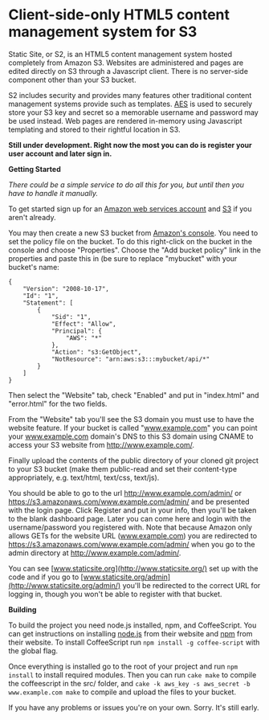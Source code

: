 Client-side-only HTML5 content management system for S3
===

Static Site, or S2, is an HTML5 content management system hosted completely from Amazon S3.
Websites are administered and pages are edited directly on S3 through a Javascript client.
There is no server-side component other than your S3 bucket.

S2 includes security and provides many features other traditional content management systems provide such as templates.
[AES](http://en.wikipedia.org/wiki/Advanced_Encryption_Standard) is used to securely store your S3 key and secret so
a memorable username and password may be used instead. Web pages are rendered in-memory using Javascript templating and
stored to their rightful location in S3.

**Still under development. Right now the most you can do is register your user account and later sign in.**

**Getting Started**

_There could be a simple service to do all this for you, but until then you have to handle it manually._

To get started sign up for an [Amazon web services account](http://aws.amazon.com/) and [S3](http://aws.amazon.com/s3/)
if you aren't already.

You may then create a new S3 bucket from [Amazon's console](http://aws.amazon.com/console/). You need to set the policy
file on the bucket. To do this right-click on the bucket in the console and choose "Properties". Choose the "Add bucket
policy" link in the properties and paste this in (be sure to replace "mybucket" with your bucket's name:

	{
		"Version": "2008-10-17",
		"Id": "1",
		"Statement": [
			{
				"Sid": "1",
				"Effect": "Allow",
				"Principal": {
					"AWS": "*"
				},
				"Action": "s3:GetObject",
				"NotResource": "arn:aws:s3:::mybucket/api/*"
			}
		]
	}

Then select the "Website" tab, check "Enabled" and put in "index.html" and "error.html" for the two fields.

From the "Website" tab you'll see the S3 domain you must use to have the website feature. If your bucket is called
"www.example.com" you can point your www.example.com domain's DNS to this S3 domain using CNAME to access your S3 website
from http://www.example.com/.

Finally upload the contents of the public directory of your cloned git project to your S3 bucket (make them public-read
and set their content-type appropriately, e.g. text/html, text/css, text/js).

You should be able to go to the url http://www.example.com/admin/ or https://s3.amazonaws.com/www.example.com/admin/ and
be presented with the login
page. Click Register and put in your info, then you'll be taken to the blank dashboard page. Later you can come here
and login with the username/password you registered with. Note that because Amazon only allows GETs for the website URL
(www.example.com) you are redirected to https://s3.amazonaws.com/www.example.com/admin/ when you go to the admin
directory at http://www.example.com/admin/.

You can see [www.staticsite.org](http://www.staticsite.org/) set up with the code and if you go to
[www.staticsite.org/admin](http://www.staticsite.org/admin/) you'll be redirected to the correct URL for logging in, though you
won't be able to register with that bucket.

**Building**

To build the project you need node.js installed, npm, and CoffeeScript. You can get instructions on installing
[node.js](http://nodejs.org/) from their website and [npm](http://npmjs.org/) from their website. To install
CoffeeScript run `npm install -g coffee-script` with the global flag.

Once everything is installed go to the root of your project and run `npm install` to install required modules. Then you
can run `cake make` to compile the coffeescript in the src/ folder, and
`cake -k aws_key -s aws_secret -b www.example.com make` to compile and upload the files to your bucket.

If you have any problems or issues you're on your own. Sorry. It's still early.